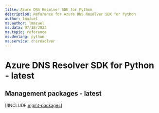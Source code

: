 ```yaml
---
title: Azure DNS Resolver SDK for Python
description: Reference for Azure DNS Resolver SDK for Python
author: lmazuel
ms.author: lmazuel
ms.data: 07/18/2023
ms.topic: reference
ms.devlang: python
ms.service: dnsresolver
---
```

# Azure DNS Resolver SDK for Python - latest

## Management packages - latest
[!INCLUDE [mgmt-packages](dns-resolver-mgmt-index.md)]